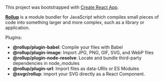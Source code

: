 This project was bootstrapped with [Create React App](https://github.com/facebook/create-react-app).

[**Rollup**](https://rollupjs.org) is a module bundler for JavaScript which compiles small pieces of code into something larger and more complex, such as a library or application.

Plugins:

- **@rollup/plugin-babel**: Compile your files with Babel
- **@rollup/plugin-image**: Import JPG, PNG, GIF, SVG, and WebP files
- **@rollup/plugin-node-resolve**: Locate and bundle third-party dependencies in node_modules
- **@rollup/plugin-url**: Import files as data-URIs or ES Modules
- **@svgr/rollup**: import your SVG directly as a React Component.
